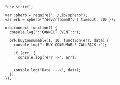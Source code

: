     "use strict";

    var sphero = require("../lib/sphero");
    var orb = sphero("/dev/rfcomm0", { timeout: 300 });

    orb.connect(function() {
      console.log("::CONNECT EVENT::");

      orb.buyConsumable(1, 10, function(err, data) {
        console.log("::BUY CONSUMABLE CALLBACK::");

        if (err) {
          console.log("err ->", err);
        }

        console.log("Data --->", data);
      });
    });

